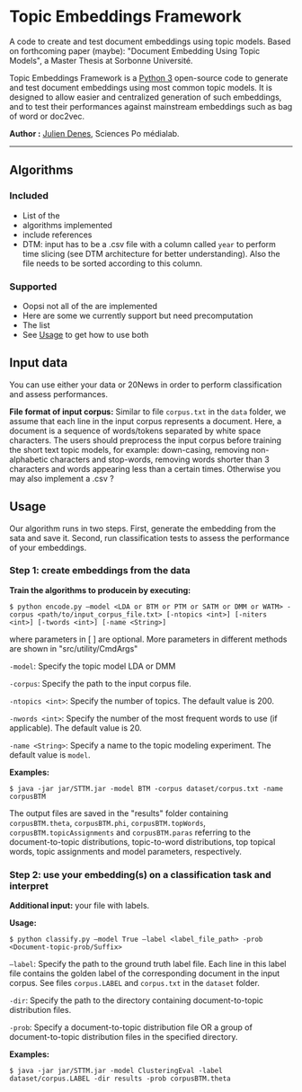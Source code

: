 # Topic Embeddings Framework
A code to create and test document embeddings using topic models. Based on forthcoming paper (maybe): "Document Embedding Using Topic Models", a Master Thesis at Sorbonne Université.

Topic Embeddings Framework is a [Python 3](https://www.python.org/downloads/) open-source code to generate and test document embeddings using most common topic models. It is designed to allow easier and centralized generation of such embeddings, and to test their performances against mainstream embeddings such as bag of word or doc2vec.

**Author :** [Julien Denes](https://github.com/jdenes/), Sciences Po médialab.

---

## Algorithms

### Included

* List of the
* algorithms implemented
* include references
* DTM: input has to be a .csv file with a column called `year` to perform time slicing (see DTM architecture for better understanding). Also the file needs to be sorted according to this column.

### Supported

* Oopsi not all of the are implemented
* Here are some we currently support but need precomputation
* The list
* See [Usage](#Usage) to get how to use both

## Input data

You can use either your data or 20News in order to perform classification and assess performances.

**File format of input corpus:**  Similar to file `corpus.txt` in the `data` folder, we assume that each line in the input corpus represents a document. Here, a document is a sequence of words/tokens separated by white space characters. The users should preprocess the input corpus before training the short text topic models, for example: down-casing, removing non-alphabetic characters and stop-words, removing words shorter than 3 characters and words appearing less than a certain times. Otherwise you may also implement a .csv ?

## Usage

Our algorithm runs in two steps. First, generate the embedding from the sata and save it. Second, run classification tests to assess the performance of your embeddings.

### Step 1: create embeddings from the data

**Train the algorithms to producein by executing:**

	$ python encode.py –model <LDA or BTM or PTM or SATM or DMM or WATM> -corpus <path/to/input_corpus_file.txt> [-ntopics <int>] [-niters <int>] [-twords <int>] [-name <String>]

where parameters in [ ] are optional. More parameters in different methods are shown in "src/utility/CmdArgs"

`-model`: Specify the topic model LDA or DMM

`-corpus`: Specify the path to the input corpus file.

`-ntopics <int>`: Specify the number of topics. The default value is 200.

`-nwords <int>`: Specify the number of the most frequent words to use (if applicable). The default value is 20.

`-name <String>`: Specify a name to the topic modeling experiment. The default value is `model`.

**Examples:**

	$ java -jar jar/STTM.jar -model BTM -corpus dataset/corpus.txt -name corpusBTM

The output files are saved in the "results" folder containing `corpusBTM.theta`, `corpusBTM.phi`, `corpusBTM.topWords`, `corpusBTM.topicAssignments` and `corpusBTM.paras` referring to the document-to-topic distributions, topic-to-word distributions, top topical words, topic assignments and model parameters, respectively. 

### Step 2: use your embedding(s) on a classification task and interpret

**Additional input:** your file with labels.

**Usage:**

	$ python classify.py –model True –label <label_file_path> -prob <Document-topic-prob/Suffix>

`–label`: Specify the path to the ground truth label file. Each line in this label file contains the golden label of the corresponding document in the input corpus. See files `corpus.LABEL` and `corpus.txt` in the `dataset` folder.

`-dir`: Specify the path to the directory containing document-to-topic distribution files.

`-prob`: Specify a document-to-topic distribution file OR a group of document-to-topic distribution files in the specified directory.

**Examples:**

	$ java -jar jar/STTM.jar -model ClusteringEval -label dataset/corpus.LABEL -dir results -prob corpusBTM.theta
